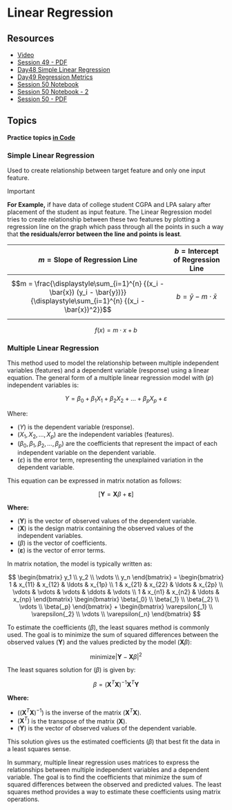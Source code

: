 # Linear Regression

## Resources

- [Video](https://youtu.be/aEPoLeS6UMM)
- [Session 49 - PDF](https://drive.google.com/file/d/18oSjN8aEztz_m-_CoKb5i_kGHvKccjdp/view?usp=share_link)
- [Day48 Simple Linear Regression](https://github.com/campusx-official/100-days-of-machine-learning/tree/main/day48-simple-linear-regression)
- [Day49 Regression Metrics](https://github.com/campusx-official/100-days-of-machine-learning/tree/main/day49-regression-metrics)
- [Session 50 Notebook](https://colab.research.google.com/github/campusx-official/100-days-of-machine-learning/blob/main/day50-multiple-linear-regression/multiple_linear_regression.ipynb#scrollTo=NpAvnU-t3yV0)
- [Session 50 Notebook - 2](https://colab.research.google.com/github/campusx-official/100-days-of-machine-learning/blob/main/day50-multiple-linear-regression/code-from-scratch.ipynb#scrollTo=afc9a715)
- [Session 50 - PDF](https://drive.google.com/file/d/1fYGa7wXCirq8Tvo2YqfHsQSlhs1DXXwo/view?usp=share_link)

## Topics

**Practice topics [in Code](./notebook)**

### Simple Linear Regression

Used to create relationship between target feature and only one input feature.

> [!IMPORTANT]
>
> **For Example,** if have data of college student CGPA and LPA salary after placement of the student as input feature. The Linear Regression model tries to create relationship between these two features by plotting a regression line on the graph which pass through all the points in such a way that **the residuals/error between the line and points is least**.

| $m = \text{Slope of Regression Line}$                                                                                         | $b = \text{Intercept of Regression Line}$ |
| ----------------------------------------------------------------------------------------------------------------------------- | ----------------------------------------- |
| $$m = \frac{\displaystyle\sum_{i=1}^{n} {(x_i - \bar{x}) (y_i - \bar{y})}}{\displaystyle\sum_{i=1}^{n} {(x_i - \bar{x})^2}}$$ | $$b = \bar{y} - m \cdot \bar{x}$$         |

$$f(x) = m \cdot x + b$$

### Multiple Linear Regression

This method used to model the relationship between multiple independent variables (features) and a dependent variable (response) using a linear equation. The general form of a multiple linear regression model with $(p)$ independent variables is:

$$Y = \beta{_0} + \beta{_1}X_1 + \beta{_2}X_2 + \ldots + \beta{_p}X_p + \varepsilon$$

Where:

- $(Y)$ is the dependent variable (response).
- $(X_1, X_2, \ldots, X_p)$ are the independent variables (features).
- $(\beta{_0}, \beta{_1}, \beta{_2}, \ldots, \beta{_p})$ are the coefficients that represent the impact of each independent variable on the dependent variable.
- $(\varepsilon)$ is the error term, representing the unexplained variation in the dependent variable.

This equation can be expressed in matrix notation as follows:

$$[ \mathbf{Y} = \mathbf{X} \beta + \mathbf{\varepsilon} ]$$

**Where:**

- $(\mathbf{Y})$ is the vector of observed values of the dependent variable.
- $(\mathbf{X})$ is the design matrix containing the observed values of the independent variables.
- $(\beta)$ is the vector of coefficients.
- $(\mathbf{\varepsilon})$ is the vector of error terms.

In matrix notation, the model is typically written as:

$$
\begin{bmatrix}
y_1 \\
y_2 \\
\vdots \\
y_n
\end{bmatrix} = \begin{bmatrix}
1 & x_{11} & x_{12} & \ldots & x_{1p} \\
1 & x_{21} & x_{22} & \ldots & x_{2p} \\
\vdots & \vdots & \vdots & \ddots & \vdots \\
1 & x_{n1} & x_{n2} & \ldots & x_{np}
\end{bmatrix} \begin{bmatrix}
\beta{_0} \\
\beta{_1} \\
\beta{_2} \\
\vdots \\
\beta{_p}
\end{bmatrix} + \begin{bmatrix}
\varepsilon{_1} \\
\varepsilon{_2} \\
\vdots \\
\varepsilon{_n}
\end{bmatrix}
$$

To estimate the coefficients $(\beta)$, the least squares method is commonly used. The goal is to minimize the sum of squared differences between the observed values $(\mathbf{Y})$ and the values predicted by the model $(\mathbf{X} \beta)$:

$$\text{minimize} |{\mathbf{Y} - \mathbf{X} \beta}|^2$$

The least squares solution for $(\beta)$ is given by:

$$\beta = (\mathbf{X}^T \mathbf{X})^{-1} \mathbf{X}^T \mathbf{Y}$$

**Where:**

- $((\mathbf{X}^T \mathbf{X})^{-1})$ is the inverse of the matrix $(\mathbf{X}^T \mathbf{X})$.
- $(\mathbf{X}^T)$ is the transpose of the matrix $(\mathbf{X})$.
- $(\mathbf{Y})$ is the vector of observed values of the dependent variable.

This solution gives us the estimated coefficients $(\beta)$ that best fit the data in a least squares sense.

In summary, multiple linear regression uses matrices to express the relationships between multiple independent variables and a dependent variable. The goal is to find the coefficients that minimize the sum of squared differences between the observed and predicted values. The least squares method provides a way to estimate these coefficients using matrix operations.
